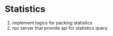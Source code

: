 # Statistics
1. implement logics for packing statistics
2. rpc server that provide api for statistics query